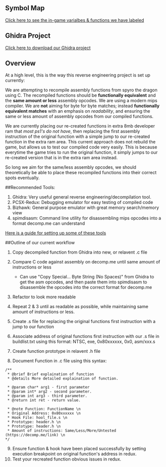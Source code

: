 ## Symbol Map
[Click here to see the in-game varialbes & functions we have labeled](symbol_map.html)

## Ghidra Project
[Click here to download our Ghidra project](ghidra_project.html)

## Overview
At a high level, this is the way this reverse engineering project is set up currently: 

We are attempting to recompile assembly functions from spyro the dragon using C. The recompiled functions should be **functionally equivalent** and the **same amount or less** assembly opcodes. We are using a modern mips compiler. We are **not** aiming for byte for byte matches; instead **functionally equivalent matches** with an emphasis on *readability*, and ensuring the same or less amount of assembly opcodes from our compiled functions. 

We are currently placing our re-created functions in extra 8mb developer ram that *most ps1's do not have*, then replacing the first assembly instruction of the original function with a simple jump to our re-created function in the extra ram area. This current approach does not rebuild 
the game, but allows us to test our compiled code very easily. This is because everytime the game tries to run the original function, it simply jumps to our re-created version that is in the extra ram area instead. 

So long we aim for the same/less assembly opcodes, we should theoretically be able to place these recompiled functions into their correct spots eventually.

##Recommended Tools:
1. Ghidra: Very useful general reverse engineering/decompilation tool.
2. PCSX-Redux: Debugging emulator for easy testing of compiled code
3. Bizhawk: General purpose emulator with great memory search/memory view
4. spimdisasm: Command line utility for disassembling mips opcodes into a format decomp.me can understand

[Here is a guide for setting up some of these tools](https://docs.google.com/document/d/1hX7SrIHD35QESLQdDki3KHT-sHRcJ61hrNL_sEI3oww/edit#heading=h.6rhd60yzzk7r)

##Outline of our current workflow
1. Copy decompiled function from Ghidra into new, or relavent .c file

2. Compare C code against assembly on decomp.me until same amount of instructions or less 
    - Can use "Copy Special... Byte String (No Spaces)" from Ghidra to get the asm opcodes, and then paste them into spimdisasm to disassemble the opcodes into the correct format for decomp.me
3. Refactor to look more readable
4. Repeat 2 & 3 until as readable as possible, while maintaining same amount of instructions or less.

5. Create .s file for replacing the original functions first instruction with a jump to our function

6. Associate address of original functions first instruction with our .s file in buildlist.txt using this format:
NTSC, exe, 0x80xxxxxx, 0x0, asm/xxx.s

7. Create function prototype in relavent .h file

8. Document Function in .c file using this syntax:
```
/**
 * @brief Brief explaination of function
 * @details More detailed explaination of function.

 * @param char* arg1 - first parameter
 * @param int* arg2 - second parameter.
 * @param int arg3 - third parameter.
 * @return int ret - return value.

 * @note Function: FunctionName \n
 * Original Address: 0x80xxxxxx \n
 * Hook File: hool_file.s \n
 * Prototype: header.h \n
 * Prototype: header.h \n
 * Amount of instructions: Same/Less/More/Untested (https://decomp.me/link) \n
*/
```

9. Ensure function & hook have been placed successfully by setting execution breakpoint on original function's address in redux. 
10. Test your recreated function obvious issues in redux.